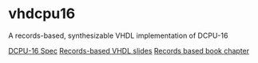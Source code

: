 vhdcpu16
========

A records-based, synthesizable VHDL implementation of DCPU-16

[DCPU-16 Spec](http://0x10c.com/doc/dcpu-16.txt)
[Records-based VHDL slides](http://www.gaisler.com/doc/structdes.pdf)
[Records based book chapter](http://www.gaisler.com/doc/vhdl2proc.pdf)

